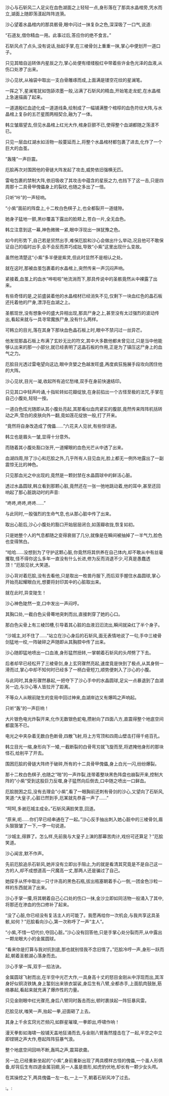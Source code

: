 
沙心与石斩风二人足尖在血色湖面之上轻轻一点,身形落在了那具水晶棺旁,凭水而立,湖面上随即荡漾起阵阵涟漪。

沙心望着水晶棺内的那具骸骨,眼中闪过一抹复杂之色,深深吸了一口气,说道:

“石道友,借你精血一用。此事过后,答应你的绝不食言。”

石斩风点了点头,没有说话,抬起手掌,在三棱骨剑上重重一抹,掌心中便划开一道口子。

只见其暗自运转体内星辰之力,掌心处便有缕缕殷红中带着些许金色光泽的血液,从伤口处渗了出来。

沙心见状,从袖袋中取出一支白骨雕琢而成,上面满是镂空花纹的星澜笔。

一挥之下,星澜笔犹如饱舔浓墨一般,沾满了石斩风的精血,开始笔走龙蛇,在水晶棺上急速描画了起来。

一道道殷红血迹化成一道道线条,绘制成了一幅铺满整个棺椁的血色符纹大阵,与水晶棺上复杂的五芒星图两相契合,融为了一体。

韩立皱眉望去,但见水晶棺上红光大作,棺身巨颤不已,使得整个血湖都随之荡漾不已。

只见一层血红湖水如活物一般蔓延而上,将整个水晶棺材都包裹了进去,化作了一个巨大的血茧。

“轰隆”一声巨震。

厄脍再次对围困他的骨链大阵发起了攻击,威势依旧强横无匹。

雷电包裹的禁制大阵,依旧吸收了其攻击中蕴含的星辰之力,也挡下了这一击,只是四周那十二具骨甲傀儡身上的裂纹,也随之多出了一倍。

只听“咔”的一声轻响。

“小紫”面前的阵盘上,十二枚白色棋子上,也全都裂开一道缝隙。

她身子猛地一颤,黑纱覆盖下露出的脸颊上,苍白一片,全无血色。

韩立注意到这一幕,神色微微一紧,眼中浮现出一抹犹豫之色。

如今的形势下,自己若是贸然出手,难保厄脍和沙心会做出什么举动,况且他可不敢保证自己的临时出手,会不会反而弄巧成拙,导致“小紫”这里出现什么变故。

虽然他清楚这“小紫”多半便是紫灵,但此时显然不是相认之处。

就在这时,那被血茧包裹着的水晶棺上,突然传来一声沉闷声响。

紧接着,血茧上的血水“哗啦啦”地流淌而下,那具传说中的圣骸竟然从中裸露了出来。

有些奇怪的是,之前盛装着他的水晶棺材已经消失不见,仅剩下一块血红色的晶石板还托着他的尸身,漂浮在血湖之上。

圣骸现世,没有想象中的盛大异相出现,那具尸身之上,甚至没有太过强烈的波动传出,看起来就与一具寻常魔族尸身,没有什么两样。

可韩立的目光,落在其身下那块血色晶石板上时,眼中不禁闪过一丝异芒。

他发现那晶石板上布满了玄妙无比的符文,其中大多数他都未曾见过,只是当中他能够认出来的那一小部分,就已经表明了这晶石板的作用,正是为了镇压这尸身上的血气之力。

厄脍目光透过雷电望向这边,眼中贪婪之色越发旺盛,再度疯狂施展手段攻向困住他的大阵。

沙心见状,目光一凝,收起所有追忆愁绪,双手在身前快速结印。

只见其口中轻声吟诵,十指轮转如花瓣绽放,在身前掐出一个古怪至极的法咒,手掌在自己小腹处,轻轻一按。

一道白色炫光随即从其小腹处亮起,其那看似血肉紧实的腹部,竟然传来阵阵机括转动之声,雪白的皮肤向外一翻,竟如莲花绽放一般,打了开来。

“竟然将自身改造成了傀儡……”六花夫人见状,有些惊讶道。

韩立也是眉头一皱,显得十分意外。

而随着其小腹处豁口张开,一道耀眼的血色光芒从中透了出来。

血湖四周,除了沙心和厄脍之外,几乎所有人目见血光,脸上都无一例外地露出了一副震惊无比的神色。

只见那血光之中出现的,竟然是一颗封禁在水晶圆球中的鲜活心脏。

透过水晶圆球,韩立看到那颗心脏,竟然还在一张一弛地跳动着,他的耳中,甚至还回响起了那心脏跳动时的声音:

“咚咚,咚咚,咚咚……”

与此同时,一股强烈的生命气息,也从那心脏中传了出来。

取出心脏后,沙心小腹处的豁口开始层层闭合,如莲瓣收拢,恢复如初。

只是她整个人的气息都随之变得衰弱了几分,就像是在瞬间被抽掉了一半气力,脸色也变得煞白。

“哈哈……没想到为了守护这颗心脏,你竟然将其供养在自己体内,却不敢从中有丝毫攫取,怪不得你这么多年一直没有什么长进,修为反而消退不少,可真是愚蠢透顶！”厄脍见状,大笑道。

沙心背对着厄脍,没有去看他,只是取出一枚兽丹服下,而后双手握住水晶圆球,掌心开始亮起耀眼白光,想要将封印其中的心脏取出来。

就在此时,异变陡生！

沙心神色陡然一变,口中发出一声闷哼。

其胸口处,一截白色尖骨蓦地突刺而出,直接刺穿了她的心口。

那白色尖骨上有三棱凹槽,引导着其心脏的血液汩汩流出,瞬间就染红了半个身子。

“沙城主,对不住了……”站立在沙心身后的石斩风,面无表情地说了一句,手中三棱骨剑猛地一绞,一阵破碎之声随即从其胸腔中传了出来。

沙心随即猛地喷出一口血液,身形猛然扭转,一掌朝着石斩风的头颅劈了下去。

后者却早已经松开了三棱骨剑,身上玄窍骤然亮起,速度竟是快到了极点,从其身侧一滑而过,掌心中却不知何时已经多了一柄白骨短刀,顺势便刺入了沙心的小腹。

与此同时,其身形骤然暴起,一把夺下了沙心手中的水晶圆球,足尖一点暴退到了血湖另一边,与沙心等人皆拉开了距离。

不等众人从眼前陡生的变局中回过神来,血湖岸边又有爆鸣之声响起。

只听“轰”的一声巨响！

大片银色电光炸裂开来,化作无数银色蛇电,攒射向了四面八方,直震得整个地底空间都震荡不已。

电光之中夹杂着无数白色断骨,四散飞射,将上方穹顶和四周山壁击打得千疮百孔。

韩立目光一缩,身形向下一矮,一截断裂的白骨弯刃就飞旋而至,将遮掩他身形的那块怪石,给削平了开去。

围困厄脍的骨链大阵终于破碎,所有的十二具骨甲傀儡,身上白光一闪,纷纷爆裂。

那十二枚白色棋子,也随之“啪”的一声炸裂,连带着整块黑色阵盘也崩裂开来,控制大阵的“小紫”受到这股巨力反噬,身子猛然向后倒去,口中随之喷出一口鲜血。

厄脍脱困之后,没有去理会“小紫”,看了一眼胸前还刺有骨剑的沙心,又望向了石斩风,笑道:“大皇子,心脏已然到手,厄某就先恭喜一声了……”

“呵呵,多谢厄城主成全。”石斩风满脸笑意,回道。

“原来,呃……你们早已经串通在了一起。”沙心反手抽出刺入她心脏中的三棱骨剑,眉头狠狠皱了一下,一字一句说道。

“沙城主,得罪了。怎么样,先前我与大皇子上演的那幕苦肉计,戏份可还算足？”厄脍笑道。

沙心闻言,默不作声。

先前厄脍追杀石斩风,她并没有立即出手阻止,为的就是看清其究竟是不是自己这一方的人,却不成想道高一尺魔高一丈,那两人还是骗过了自己。

她探手从怀中取出一只寸许高的黑色石瓶,拔出瓶塞朝着手心一倒,一团金色沙粒一样的东西就淌了出来。

沙心手掌一攥,将其朝着自己心口处的伤口一抹,金沙立即如同活物一般涌入了其中,将那还在渗血的伤口修补了起来。

“没了心脏,你已经没有复活主人的可能了。我愿再给你一次机会,与我共享这具圣骸,如何？”厄脍看向沙心,第一次称呼了一声“主人”。

“小紫,不惜一切代价,夺回心脏。”沙心没有回答他,只是手掌心处分裂而开,从中露出一颗龙眼大小的金属圆球。

“看来你是打算与我对抗到底,那也就别怪我不念旧情了。”厄脍冷哼一声,身形一跃而起,朝着圣骸湖心落身而去。

沙心手掌一挥,双手一掐法诀。

金属圆球飞射而出,在半空中光芒大作,一具身高十丈的怒目金刚从中浮现而出,其浑身好似铜浇铁铸,身上錾刻出来铁衣袈裟,身后生有八臂,全都赤手,上面肌肉鼓胀,筋络暴起,看起来就充满了爆炸性的力量。

只见金刚眼中红光骤亮,身后八臂同时轰击而出,顿时裹挟起一阵狂暴风雷。

厄脍见状,嗤笑一声,抬起一拳,迎面砸了上去。

其身上千余玄窍光芒频闪,如群星璀璨,一拳即出,呼啸作响！

漫天拳影如海啸一般铺天盖地狂涌而去,与金刚八臂轰然撞击在了一起,半空之中立即铿锵之声大作,卷起阵阵狂暴气浪。

整个地底空间回响不断,轰鸣之声,震耳欲聋。

另一边,已经重新坐起的“小紫”,身前重新出现了两具模样古怪的傀儡,一个虽人形俱备,却背后生有四道金属羽翅,另一人虽是兽形,如虎豹伏地,却长有一颗少女头颅。

在其操控之下,两具傀儡一左一右,一上一下,朝着石斩风冲了过去。

:。: